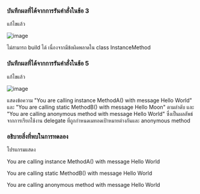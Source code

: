 ### บันทึกผลที่ได้จากการรันคำสั่งในข้อ 3
แก้ไขแล้ว

![image](https://github.com/Chaiyapa/03376836-OOP-2566-Lab-15/assets/144195729/49226a4d-ed21-469d-a7a3-5d6888304377)

ไม่สามารถ build ได้ เนื่องจากมีข้อผิดพลาดใน class InstanceMethod

### บันทึกผลที่ได้จากการรันคำสั่งในข้อ 5
แก้ไขแล้ว

![image](https://github.com/Chaiyapa/03376836-OOP-2566-Lab-15/assets/144195729/fca9d77a-b932-4267-9bee-37224d0afea7)

แสดงข้อความ "You are calling instance MethodA() with message Hello World" และ "You are calling static MethodB() with message Hello Moon" ตามลำดับ และ "You are calling anonymous method with message Hello World" ซึ่งเป็นผลลัพธ์จากการเรียกใช้งาน delegate ที่ถูกกำหนดเมทอดเป้าหมายต่างกันและ anonymous method

### อธิบายสิ่งที่พบในการทดลอง
โปรแกรมแสดง

You are calling instance MethodA() with message Hello World

You are calling static MethodB() with message Hello World

You are calling anonymous method with message Hello World
